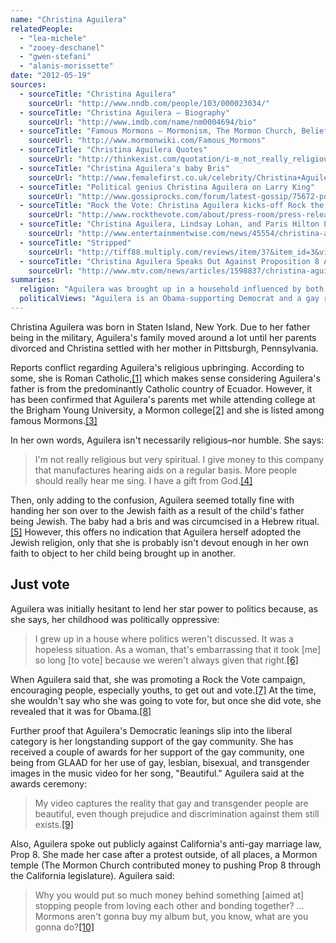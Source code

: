 ```yaml
---
name: "Christina Aguilera"
relatedPeople:
  - "lea-michele"
  - "zooey-deschanel"
  - "gwen-stefani"
  - "alanis-morissette"
date: "2012-05-19"
sources:
  - sourceTitle: "Christina Aguilera"
    sourceUrl: "http://www.nndb.com/people/103/000023034/"
  - sourceTitle: "Christina Aguilera – Biography"
    sourceUrl: "http://www.imdb.com/name/nm0004694/bio"
  - sourceTitle: "Famous Mormons – Mormonism, The Mormon Church, Beliefs & Religion"
    sourceUrl: "http://www.mormonwiki.com/Famous_Mormons"
  - sourceTitle: "Christina Aguilera Quotes"
    sourceUrl: "http://thinkexist.com/quotation/i-m_not_really_religious_but_very_spiritual-i/154164.html"
  - sourceTitle: "Christina Aguilera's baby Bris"
    sourceUrl: "http://www.femalefirst.co.uk/celebrity/Christina+Aguilera-19321.html"
  - sourceTitle: "Political genius Christina Aguilera on Larry King"
    sourceUrl: "http://www.gossiprocks.com/forum/latest-gossip/75672-political-genius-christina-aguilera-larry-king.html"
  - sourceTitle: "Rock the Vote: Christina Aguilera kicks-off Rock the Vote's 2008 Campaign"
    sourceUrl: "http://www.rockthevote.com/about/press-room/press-releases/christina-aguilera-kicks-off.html"
  - sourceTitle: "Christina Aguilera, Lindsay Lohan, and Paris Hilton Lead Obama To Victory."
    sourceUrl: "http://www.entertainmentwise.com/news/45554/christina-aguilera-lindsay-lohan-and-paris-hilton-lead-obama-to-victory"
  - sourceTitle: "Stripped"
    sourceUrl: "http://tiff88.multiply.com/reviews/item/3?&item_id=3&view:replies=reverse&show_interstitial=1&u=%2Freviews%2Fitem"
  - sourceTitle: "Christina Aguilera Speaks Out Against Proposition 8 As Protests Continue For Second Straight Night"
    sourceUrl: "http://www.mtv.com/news/articles/1598837/christina-aguilera-speaks-out-against-proposition-8.jhtml"
summaries:
  religion: "Aguilera was brought up in a household influenced by both Mormonism and Catholicism and gave her baby a Jewish Bris. She considers herself \"spiritual, not religious.\""
  politicalViews: "Aguilera is an Obama-supporting Democrat and a gay rights-supporting liberal."
---
```


Christina Aguilera was born in Staten Island, New York. Due to her father being in the military, Aguilera's family moved around a lot until her parents divorced and Christina settled with her mother in Pittsburgh, Pennsylvania.

Reports conflict regarding Aguilera's religious upbringing. According to some, she is Roman Catholic,<a class="source-citation" href="#http%3A%2F%2Fwww.nndb.com%2Fpeople%2F103%2F000023034%2F" title="Christina Aguilera">[1]</a> which makes sense considering Aguilera's father is from the predominantly Catholic country of Ecuador. However, it has been confirmed that Aguilera's parents met while attending college at the Brigham Young University, a Mormon college<a class="source-citation" href="#http%3A%2F%2Fwww.imdb.com%2Fname%2Fnm0004694%2Fbio" title="Christina Aguilera – Biography">[2]</a> and she is listed among famous Mormons.<a class="source-citation" href="#http%3A%2F%2Fwww.mormonwiki.com%2FFamous_Mormons" title="Famous Mormons – Mormonism, The Mormon Church, Beliefs &amp; Religion">[3]</a>

In her own words, Aguilera isn't necessarily religious–nor humble. She says:

>I'm not really religious but very spiritual. I give money to this company that manufactures hearing aids on a regular basis. More people should really hear me sing. I have a gift from God.<a class="source-citation" href="#http%3A%2F%2Fthinkexist.com%2Fquotation%2Fi-m_not_really_religious_but_very_spiritual-i%2F154164.html" title="Christina Aguilera Quotes">[4]</a>

Then, only adding to the confusion, Aguilera seemed totally fine with handing her son over to the Jewish faith as a result of the child's father being Jewish. The baby had a bris and was circumcised in a Hebrew ritual.<a class="source-citation" href="#http%3A%2F%2Fwww.femalefirst.co.uk%2Fcelebrity%2FChristina%2BAguilera-19321.html" title="Christina Aguilera&apos;s baby Bris">[5]</a> However, this offers no indication that Aguilera herself adopted the Jewish religion, only that she is probably isn't devout enough in her own faith to object to her child being brought up in another.


## Just vote

Aguilera was initially hesitant to lend her star power to politics because, as she says, her childhood was politically oppressive:

>I grew up in a house where politics weren't discussed. It was a hopeless situation. As a woman, that's embarrassing that it took [me] so long [to vote] because we weren't always given that right.<a class="source-citation" href="#http%3A%2F%2Fwww.gossiprocks.com%2Fforum%2Flatest-gossip%2F75672-political-genius-christina-aguilera-larry-king.html" title="Political genius Christina Aguilera on Larry King">[6]</a>

When Aguilera said that, she was promoting a Rock the Vote campaign, encouraging people, especially youths, to get out and vote.<a class="source-citation" href="#http%3A%2F%2Fwww.rockthevote.com%2Fabout%2Fpress-room%2Fpress-releases%2Fchristina-aguilera-kicks-off.html" title="Rock the Vote: Christina Aguilera kicks-off Rock the Vote&apos;s 2008 Campaign">[7]</a> At the time, she wouldn't say who she was going to vote for, but once she did vote, she revealed that it was for Obama.<a class="source-citation" href="#http%3A%2F%2Fwww.entertainmentwise.com%2Fnews%2F45554%2Fchristina-aguilera-lindsay-lohan-and-paris-hilton-lead-obama-to-victory" title="Christina Aguilera, Lindsay Lohan, and Paris Hilton Lead Obama To Victory.">[8]</a>

Further proof that Aguilera's Democratic leanings slip into the liberal category is her longstanding support of the gay community. She has received a couple of awards for her support of the gay community, one being from GLAAD for her use of gay, lesbian, bisexual, and transgender images in the music video for her song, "Beautiful." Aguilera said at the awards ceremony:

>My video captures the reality that gay and transgender people are beautiful, even though prejudice and discrimination against them still exists.<a class="source-citation" href="#http%3A%2F%2Ftiff88.multiply.com%2Freviews%2Fitem%2F3%3F%26item_id%3D3%26view%3Areplies%3Dreverse%26show_interstitial%3D1%26u%3D%252Freviews%252Fitem" title="Stripped">[9]</a>

Also, Aguilera spoke out publicly against California's anti-gay marriage law, Prop 8. She made her case after a protest outside, of all places, a Mormon temple (The Mormon Church contributed money to pushing Prop 8 through the California legislature). Aguilera said:

>Why you would put so much money behind something [aimed at] stopping people from loving each other and bonding together? …Mormons aren't gonna buy my album but, you know, what are you gonna do?<a class="source-citation" href="#http%3A%2F%2Fwww.mtv.com%2Fnews%2Farticles%2F1598837%2Fchristina-aguilera-speaks-out-against-proposition-8.jhtml" title="Christina Aguilera Speaks Out Against Proposition 8 As Protests Continue For Second Straight Night">[10]</a>